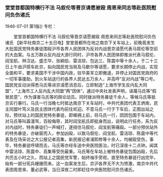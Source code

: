 ### 堂堂首都国特横行不法  马叙伦等晋京请愿被殴  周恩来同志等赴医院慰问负伤诸氏

1946-07-01
第1版()
专栏：

　　堂堂首都国特横行不法
    马叙伦等晋京请愿被殴
    周恩来同志等赴医院慰问负伤诸氏
    【新华社南京二十五日电】堂堂首都所在地之南京下关车站上，前晚竟发生大批国民党特务暴徒围殴沪市各界人民团体为反对内战晋京请愿代表马叙伦等空前的大血案。与五万群众反内战大游行同时，沪市各界人民团体即推派代表马叙伦、阎宝航、林汉达、盛丕华、张絅伯、雷洁琼、包达三、陈震中等十余人，于二十三日上午由沪搭车赴京，拟向国民党当局及马歇尔等请愿，要求长期停止内战，实现全面和平，要求美国不干涉中国内政，驻华美军立即撤退，并停止对国民党政府的一切军事援助。到火车站送行的各界人民达五万余人，并高呼“反对内战”等口号。国民党反动派得悉马氏等进京请愿消息后，立即制造“上海市学生反内乱大同盟”，“上海市工人反内乱大同盟”两“团体”，通过中央社发表声明，诬蔑马氏等“假冒民意”，作为谋害马氏等的舆论动员。同时拨派特务暴徒千余人，等候马氏等抵京实行暴行。马氏一行当晚七时抵达南京下关车站时，中共代表团代表王炳南，民主同盟叶笃义及民主团体代表均前往欢迎。不意马氏一行于下车后，正图出站之际，预伏站上的国民党特务暴徒，即蜂拥上前，将马氏一行，团团包围于车站内，对马氏等叫嚣漫骂，百般侮辱，其时阎宝航氏即挺身而出，说明此行任务，系为反对内战时，特务暴徒们一声喊打，遂扭住马叙伦、阎宝航等痛殴。一部分预伏站外的特务暴徒，亦破窗而入，参加凶殴，以致马叙伦、阎宝航、雷洁琼、陈震中等代表及在场采访之大公报记者高集，新民报记者浦熙修等十余人，均被殴受伤，事毕，特务暴徒呼啸而去，马氏等亦经车送中央医院医治，时已深夜十二点钟。闻其中雷洁琼、陈震中、高集等受伤最重。马氏等在车站上被特务暴徒包围凶殴，先后共历五小时之久，而站上之国民党军警，始终袖手旁观，直至特务暴徒行凶完毕，始有一部分宪兵姗姗而来。这一血案发生后，京沪各界无不大为愤激，南京中共代表团周恩来、董必武等，当日深夜二时即赶往中央医院慰问负伤诸氏。
